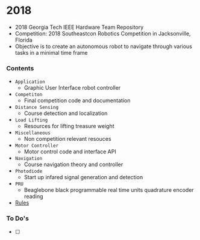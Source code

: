 # 2018
- 2018 Georgia Tech IEEE Hardware Team Repository
- Competition: 2018 Southeastcon Robotics Competition in Jacksonville, Florida
- Objective is to create an autonomous robot to navigate through various tasks in a minimal time frame

### Contents
- `Application`
    - Graphic User Interface robot controller
- `Competiton`
    - Final competition code and documentation
- `Distance Sensing`
    - Course detection and localization
- `Load Lifting`
    - Resources for lifting treasure weight
- `Miscellaneous`
    - Non competition relevant resouces
- `Motor Controller`
    - Motor control code and interface API
- `Navigation`
    - Course navigation theory and controller
- `Photodiode`
    - Start up infared signal generation and detection 
- `PRU`
    - Beaglebone black programmable real time units quadrature encoder reading
- [Rules](USF_IEEE_2018_SoutheastCon_HardwareRules_V3_2.pdf)

### To Do's
- [ ] 